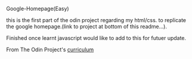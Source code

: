Google-Homepage(Easy)

this is the first part of the odin project regarding my html/css.
to replicate the google homepage.(link to project at bottom of this readme...).

Finished once learnt javascript would like to add to this for futuer update.

From The Odin Project's [curriculum](http://www.theodinproject.com/courses/web-development-101/lessons/html-css)
